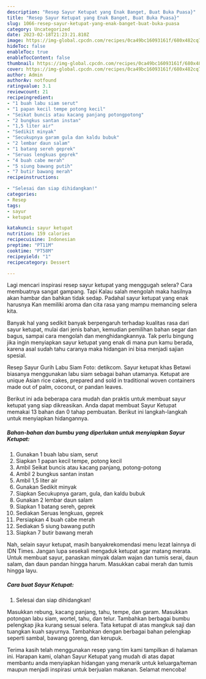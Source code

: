```yaml
---
description: "Resep Sayur Ketupat yang Enak Banget, Buat Buka Puasa}"
title: "Resep Sayur Ketupat yang Enak Banget, Buat Buka Puasa}"
slug: 1066-resep-sayur-ketupat-yang-enak-banget-buat-buka-puasa
category: Uncategorized
date: 2023-02-18T21:23:21.810Z
image: https://img-global.cpcdn.com/recipes/0ca49bc16093161f/680x482cq70/sayur-ketupat-foto-resep-utama.jpg
hideToc: false
enableToc: true
enableTocContent: false
thumbnail: https://img-global.cpcdn.com/recipes/0ca49bc16093161f/680x482cq70/sayur-ketupat-foto-resep-utama.jpg
cover: https://img-global.cpcdn.com/recipes/0ca49bc16093161f/680x482cq70/sayur-ketupat-foto-resep-utama.jpg
author: Admin
authorAv: notfound
ratingvalue: 3.1
reviewcount: 21
recipeingredient:
- "1 buah labu siam serut"
- "1 papan kecil tempe potong kecil"
- "Seikat buncis atau kacang panjang potongpotong"
- "2 bungkus santan instan"
- "1,5 liter air"
- "Sedikit minyak"
- "Secukupnya garam gula dan kaldu bubuk"
- "2 lembar daun salam"
- "1 batang sereh geprek"
- "Seruas lengkuas geprek"
- "4 buah cabe merah"
- "5 siung bawang putih"
- "7 butir bawang merah"
recipeinstructions:

- "Selesai dan siap dihidangkan!"
categories:
- Resep
tags:
- sayur
- ketupat

katakunci: sayur ketupat 
nutrition: 159 calories
recipecuisine: Indonesian
preptime: "PT11M"
cooktime: "PT58M"
recipeyield: "1"
recipecategory: Dessert

---
```



Lagi mencari inspirasi resep sayur ketupat yang menggugah selera? Cara membuatnya sangat gampang. Tapi Kalau salah mengolah maka hasilnya akan hambar dan bahkan tidak sedap. Padahal sayur ketupat yang enak harusnya Kan memiliki aroma dan cita rasa yang mampu memancing selera kita.


Banyak hal yang sedikit banyak berpengaruh terhadap kualitas rasa dari sayur ketupat, mulai dari jenis bahan, kemudian pemilihan bahan segar dan bagus, sampai cara mengolah dan menghidangkannya. Tak perlu bingung jika ingin menyiapkan sayur ketupat yang enak di mana pun kamu berada, karena asal sudah tahu caranya maka hidangan ini bisa menjadi sajian spesial.

Resep Sayur Gurih Labu Siam Foto: detikcom. Sayur ketupat khas Betawi biasanya menggunakan labu siam sebagai bahan utamanya. Ketupat are unique Asian rice cakes, prepared and sold in traditional woven containers made out of palm, coconut, or pandan leaves.


Berikut ini ada beberapa cara mudah dan praktis untuk membuat sayur ketupat yang siap dikreasikan. Anda dapat membuat Sayur Ketupat memakai 13 bahan dan 0 tahap pembuatan. Berikut ini langkah-langkah untuk menyiapkan hidangannya.

<!--inarticleads1-->

##### Bahan-bahan dan bumbu yang diperlukan untuk menyiapkan Sayur Ketupat:

1. Gunakan 1 buah labu siam, serut
1. Siapkan 1 papan kecil tempe, potong kecil
1. Ambil Seikat buncis atau kacang panjang, potong-potong
1. Ambil 2 bungkus santan instan
1. Ambil 1,5 liter air
1. Gunakan Sedikit minyak
1. Siapkan Secukupnya garam, gula, dan kaldu bubuk
1. Gunakan 2 lembar daun salam
1. Siapkan 1 batang sereh, geprek
1. Sediakan Seruas lengkuas, geprek
1. Persiapkan 4 buah cabe merah
1. Sediakan 5 siung bawang putih
1. Siapkan 7 butir bawang merah


Nah, selain sayur ketupat, masih banyakrekomendasi menu lezat lainnya di IDN Times. Jangan lupa sesekali mengaduk ketupat agar matang merata. Untuk membuat sayur, panaskan minyak dalam wajan dan tumis serai, daun salam, dan daun pandan hingga harum. Masukkan cabai merah dan tumis hingga layu. 

<!--inarticleads2-->

##### Cara buat Sayur Ketupat:


1. Selesai dan siap dihidangkan!

Masukkan rebung, kacang panjang, tahu, tempe, dan garam. Masukkan potongan labu siam, wortel, tahu, dan telur. Tambahkan berbagai bumbu pelengkap jika kurang sesuai selera. Tata ketupat di atas mangkuk saji dan tuangkan kuah sayurnya. Tambahkan dengan berbagai bahan pelengkap seperti sambal, bawang goreng, dan kerupuk. 

Terima kasih telah menggunakan resep yang tim kami tampilkan di halaman ini. Harapan kami, olahan Sayur Ketupat yang mudah di atas dapat membantu anda menyiapkan hidangan yang menarik untuk keluarga/teman maupun menjadi inspirasi untuk berjualan makanan. Selamat mencoba!
